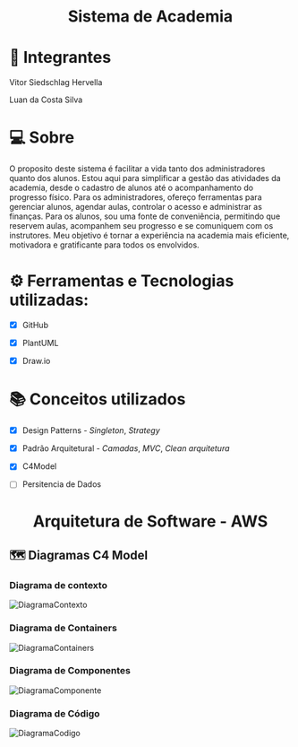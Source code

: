 # <p align=center>Sistema de Academia</p>
# 👐 Integrantes

Vitor Siedschlag Hervella

Luan da Costa Silva

#                         💻 Sobre
O proposito deste sistema é facilitar a vida tanto dos administradores quanto dos alunos. Estou aqui para simplificar a gestão das atividades da academia, desde o cadastro de alunos até o acompanhamento do progresso físico. Para os administradores, ofereço ferramentas para gerenciar alunos, agendar aulas, controlar o acesso e administrar as finanças. Para os alunos, sou uma fonte de conveniência, permitindo que reservem aulas, acompanhem seu progresso e se comuniquem com os instrutores. Meu objetivo é tornar a experiência na academia mais eficiente, motivadora e gratificante para todos os envolvidos.

# ⚙️ Ferramentas e Tecnologias utilizadas:
- [x] GitHub

- [x] PlantUML

- [x] Draw.io

# 📚 Conceitos utilizados
- [x] Design Patterns - *Singleton*, *Strategy*

- [x] Padrão Arquitetural - *Camadas*, *MVC*, *Clean arquitetura*

- [x] C4Model

- [ ] Persitencia de Dados

# <p align=center>Arquitetura de Software - AWS</p>
## 🗺️ Diagramas C4 Model
### Diagrama de contexto
![DiagramaContexto](https://github.com/VitorHervella/C4Model/assets/36939208/f090dd87-a7bf-4959-a090-f6c8f39f9228)
### Diagrama de Containers
![DiagramaContainers](https://github.com/VitorHervella/C4Model/assets/36939208/b2781f20-ea3f-4d41-89e4-482fb5ff0d44)
### Diagrama de Componentes
![DiagramaComponente](https://github.com/VitorHervella/C4Model/assets/36939208/704fddab-05bd-4105-b172-88cdf71a61f8)
### Diagrama de Código
![DiagramaCodigo](https://github.com/VitorHervella/C4Model/assets/36939208/963fcc02-103c-427b-a1db-2e2bb3a5b109)
